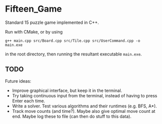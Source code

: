 # Fifteen_Game

Standard 15 puzzle game implemented in C++.

Run with CMake, or by using

```
g++ main.cpp src/Board.cpp src/Tile.cpp src/UserCommand.cpp -o main.exe
```

in the root directory, then running the resultant executable `main.exe`.

## TODO

Future ideas:
* Improve graphical interface, but keep it in the terminal.
* Try taking continuous input from the terminal, instead of having to press Enter each time.
* Write a solver. Test various algorithms and their runtimes (e.g. BFS, A*).
* Track move counts (and time?). Maybe also give optimal move count at end. Maybe log these to file (can then do stuff to this data).
